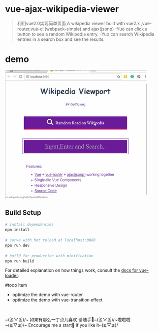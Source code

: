 # vue-ajax-wikipedia-viewer

> 利用vue2.0实现简单页面
> A wikipedia viewer built with vue2.x ,vue-router,vue-cli(webpack-simple) and ajax(jsonp) 
>  -Yuo can click a button to see a random Wikipedia entry.
>  -Yuo can search Wikipedia entries in a search box and see the results.

# demo
<img src="./img/wikipedia-viewer.gif" alt="wikipedia-viewer.vuejs-demo" width="460px" height="auto">


## Build Setup

``` bash
# install dependencies
npm install

# serve with hot reload at localhost:8080
npm run dev

# build for production with minification
npm run build
```

For detailed explanation on how things work, consult the [docs for vue-loader](http://vuejs.github.io/vue-loader).

#todo item
- optimize the demo with vue-router 
- optimize the demo with vue-transition effect  
<br>

~(≧▽≦)/~  如果有那么一丁点儿喜欢 请随手🌟~(≧▽≦)/~啦啦啦 <br>
~(≧▽≦)/~  Encourage me a start🌟 if you like it~(≧▽≦)/
